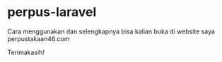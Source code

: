 # perpus-laravel
Cara menggunakan dan selengkapnya bisa kalian buka di website saya perpustakaan46.com

Terimakasih!
